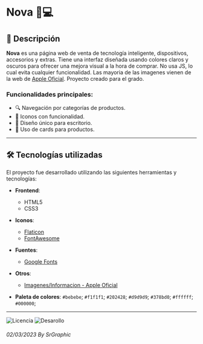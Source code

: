 # Nova 📱💻

## 📖 Descripción

**Nova** es una página web de venta de tecnología inteligente, dispositivos, accesorios y extras. Tiene una interfaz diseñada usando colores claros y oscuros para ofrecer una mejora visual a la hora de comprar. No usa JS, lo cual evita cualquier funcionalidad. Las mayoria de las imagenes vienen de la web de [Apple Oficial](https://www.apple.com/). Proyecto creado para el grado.  

### Funcionalidades principales:
- 🔍 Navegación por categorías de productos.
- 🛒 Iconos con funcionalidad.
- 📱 Diseño único para escritorio.
- 🎴 Uso de cards para productos.

---

## 🛠️ Tecnologías utilizadas

El proyecto fue desarrollado utilizando las siguientes herramientas y tecnologías:

- **Frontend**:
  - HTML5
  - CSS3
  
- **Iconos**:
  - [Flaticon](https://www.flaticon.es/)
  - [FontAwesome](https://fontawesome.com/)

- **Fuentes**:
  - [Google Fonts](https://fonts.google.com/)
  
- **Otros**:
  - [Imagenes/Informacion - Apple Oficial](https://www.apple.com/)
 
- **Paleta de colores**:
  `#bebebe`;
  `#f1f1f1`;
  `#202428`;
  `#d9d9d9`;
  `#378bd0`;
  `#ffffff`;
  `#000000`;

---

![Licencia](https://img.shields.io/badge/license-srgraphic-lightgrey)
![Desarollo](https://img.shields.io/badge/version-v1.3-blue)

###### 02/03/2023 By SrGraphic 


